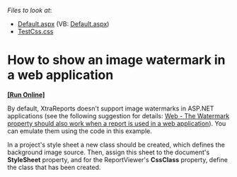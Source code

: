 <!-- default file list -->
*Files to look at*:

* [Default.aspx](./CS/Default.aspx) (VB: [Default.aspx](./VB/Default.aspx))
* [TestCss.css](./CS/TestCss.css)
<!-- default file list end -->
# How to show an image watermark in a web application
<!-- run online -->
**[[Run Online]](https://codecentral.devexpress.com/e1117)**
<!-- run online end -->


<p>By default, XtraReports doesn't support image watermarks in ASP.NET applications (see the following suggestion for details: <a href="https://www.devexpress.com/Support/Center/p/AS2844">Web - The Watermark property should also work when a report is used in a web application</a>). You can emulate them using the code in this example.</p><p>In a project's style sheet a new class should be created, which defines the background image source. Then, assign this sheet to the document's <strong>StyleSheet</strong> property, and for the ReportViewer's <strong>CssClass</strong> property, define the class that has been created.</p>

<br/>


